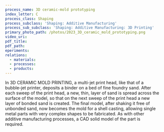 ```yaml
---
process_name: 3D ceramic-mold prototyping
index_letter: C
process_class: Shaping
process_subclass: 'Shaping: Additive Manufacturing'
process_sub_subclass: 'Shaping: Additive Manufacturing: 3D Printing'
primary_photo_path: /photos/2023_3D_ceramic_mold_prototyping.png
video_uri:
pdf_title:
pdf_path:
eperiments:
relations:
  - materials:
  - processes:
  - products:
---
```


In 3D CERAMIC MOLD PRINTING, a multi-jet print head, like that of a bubble-jet printer, deposits a binder on a bed of fine foundry sand. After each sweep of the print head, a new, thin, layer of sand is spread across the surface of the model, so that on the next sweep of the print head a new layer of bonded sand is created. The final model, after shaking it free of unbonded sand, now becomes the mold for a shell casting, allowing single metal parts with very complex shapes to be fabricated. As with other additive manufacturing processes, a CAD solid model of the part is required.